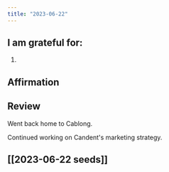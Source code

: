 ```yaml
---
title: "2023-06-22"
---
```

## I am grateful for:
1. 

## Affirmation

## Review

Went back home to Cablong.

Continued working on Candent's marketing strategy.

## [[2023-06-22 seeds]]
